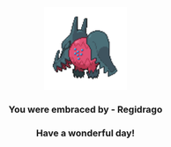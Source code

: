 <p align="center">
    <img src="https://raw.githubusercontent.com/PokeAPI/sprites/master/sprites/pokemon/895.png" width="150" height="150">
</p>
<h3 align="center">You were embraced by - <b>Regidrago</b></h3>
<h3 align="center">Have a wonderful day!</h3>
